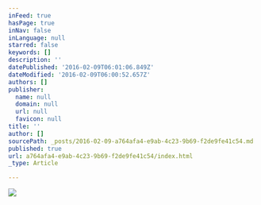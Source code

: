 ```yaml
---
inFeed: true
hasPage: true
inNav: false
inLanguage: null
starred: false
keywords: []
description: ''
datePublished: '2016-02-09T06:01:06.849Z'
dateModified: '2016-02-09T06:00:52.657Z'
authors: []
publisher:
  name: null
  domain: null
  url: null
  favicon: null
title: ''
author: []
sourcePath: _posts/2016-02-09-a764afa4-e9ab-4c23-9b69-f2de9fe41c54.md
published: true
url: a764afa4-e9ab-4c23-9b69-f2de9fe41c54/index.html
_type: Article

---
```

![](https://the-grid-user-content.s3-us-west-2.amazonaws.com/c586ceb6-b81e-43d6-b2cb-782a63c772a8.jpg)
